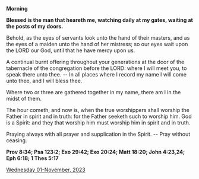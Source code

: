 **Morning**

**Blessed is the man that heareth me, watching daily at my gates, waiting at the posts of my doors.**
 
Behold, as the eyes of servants look unto the hand of their masters, and as the eyes of a maiden unto the hand of her mistress; so our eyes wait upon the LORD our God, until that he have mercy upon us.
 
A continual burnt offering throughout your generations at the door of the tabernacle of the congregation before the LORD: where I will meet you, to speak there unto thee. -- In all places where I record my name I will come unto thee, and I will bless thee.
 
Where two or three are gathered together in my name, there am I in the midst of them.
 
The hour cometh, and now is, when the true worshippers shall worship the Father in spirit and in truth: for the Father seeketh such to worship him. God is a Spirit: and they that worship him must worship him in spirit and in truth.
 
Praying always with all prayer and supplication in the Spirit. -- Pray without ceasing.  

**Prov 8:34; Psa 123:2; Exo 29:42; Exo 20:24; Matt 18:20; John 4:23,24; Eph 6:18; 1 Thes 5:17**

[Wednesday 01-November, 2023](https://t.me/daily_light)
